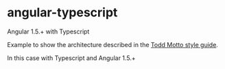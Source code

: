 # angular-typescript
Angular 1.5.+ with Typescript


Example to show the architecture described in the [Todd Motto style guide](https://github.com/toddmotto/angular-styleguide).

In this case with Typescript and Angular 1.5.+
